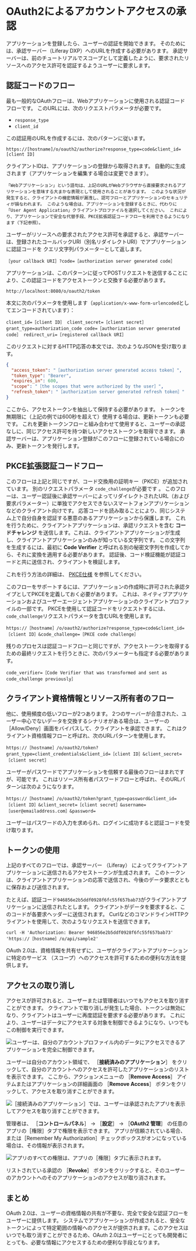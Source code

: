 # OAuth2によるアカウントアクセスの承認

アプリケーションを登録したら、ユーザーの認証を開始できます。 そのためには、承認サーバー（Liferay DXP）へのURLを作成する必要があります。 承認サーバーは、前のチュートリアルでスコープとして定義したように、要求されたリソースへのアクセス許可を認証するようユーザーに要求します。

<a name="認証コードのフロー" />

## 認証コードのフロー

最も一般的なOAuthフローは、Webアプリケーションに使用される認証コードフローです。 このURLには、次のリクエストパラメータが必要です。

* `response_type`
* `client_id`

この認証用のURLを作成するには、次のパターンに従います。

```
https://[hostname]/o/oauth2/authorize?response_type=code&client_id=[client ID]
```

クライアントIDは、アプリケーションの登録から取得されます。 自動的に生成されます（アプリケーションを編集する場合は変更できます）。

```{important}
「Webアプリケーション」という語句は、上記のURLがWebブラウザから直接要求されるアプリケーションを意味する大まかな表現として使用されることがあります。 このような状況が発生すると、クライアントの機密情報が漏洩し、認可フローとアプリケーションのセキュリティが損なわれます。 このような場合は、アプリケーションを登録するときに、代わりに「User Agent Application」クライアントプロファイルを選択してください。 これにより、アプリケーションで安全な代替手段、PKCE拡張認証コードフローを利用できるようになります（下記参照）。
```

ユーザーがリソースへの要求されたアクセス許可を承認すると、承認サーバーは、登録されたコールバックURI（別名リダイレクトURI）でアプリケーションに認証コードを クエリ文字列パラメーターとして返します。

```
［your callback URI］?code=［authorization server generated code］
```

アプリケーションは、このパターンに従ってPOSTリクエストを送信することにより、この認証コードをアクセストークンと交換する必要があります。

```
http://localhost:8080/o/oauth2/token
```

本文に次のパラメータを使用します（`application/x-www-form-urlencoded`としてエンコードされています）：

```
client_id=［client ID］ client_secret=［client secret］ grant_type=authorization_code code=［authorization server generated code］ redirect_uri=［registered callback URI］
```

このリクエストに対するHTTP応答の本文では、次のようなJSONを受け取ります。

```json
{
  "access_token": "［authorization server generated access token］",
  "token_type": "Bearer",
  "expires_in": 600,
  "scope": "［the scopes that were authorized by the user］",
  "refresh_token": "［authorization server generated refresh token］"
}
```

ここから、アクセストークンを抽出して保持する必要があります。 トークンを無期限に（上記の例では600秒を超えて）使用する場合は、更新トークンも必要です。 これを更新トークンフローと組み合わせて使用すると、ユーザーの承認なしに、同じアクセス許可を持つ新しいアクセストークンを取得できます。 承認サーバーは、アプリケーション登録がこのフローに登録されている場合にのみ、更新トークンを発行します。

<a name="pkce拡張認証コードフロー" />

## PKCE拡張認証コードフロー

このフローは上記と同じですが、コード交換用の証明キー（PKCE）が追加されています。 別のリクエストパラメータ `code_challenge`が必要です 。 このフローは、ユーザー認証後に承認サーバーによってリダイレクトされたURL（および要求パラメーター）に単独でアクセスできないスマートフォンアプリケーションなどのクライアント向けです。 応答コードを読み取ることにより、同じシステム上で自分自身を認証する悪意のあるアプリケーションから保護します。 これを行うために、クライアントアプリケーションは、承認リクエストを含む **コードチャレンジ** を送信します。これは、クライアントアプリケーションが生成し、クライアントアプリケーションのみが知っている文字列です。 この文字列を生成するには、最初に **Code Verifier** と呼ばれる別の秘密文字列を作成してから、それに変換を適用する必要があります。 認証後、コード検証機能が認証コードと共に送信され、クライアントを検証します。

これを行う方法の詳細は、 [PKCE仕様](https://tools.ietf.org/html/rfc7636) を参照してください。

このフローをサポートするには、アプリケーションの作成時に許可された承認タイプとしてPKCEを定義しておく必要があります。 これは、ネイティブアプリケーションおよびユーザーエージェントアプリケーションのクライアントプロファイルの一部です。 PKCEを使用して認証コードをリクエストするには、`code_challenge`リクエストパラメータを含むURLを使用します。

```
https://［hostname］/o/oauth2/authorize?response_type=code&client_id=［client ID］&code_challenge=［PKCE code challenge］
```

残りのプロセスは認証コードフローと同じですが、アクセストークンを取得するための最終リクエストを行うときに、次のパラメーターも指定する必要があります。

```
code_verifier=［Code Verifier that was transformed and sent as code_challenge previously］
```

<a name="クライアント資格情報とリソース所有者のフロー" />

## クライアント資格情報とリソース所有者のフロー

他に、使用頻度の低いフローが2つあります。 2つのサーバーが合意された、ユーザー中心でないデータを交換するシナリオがある場合は、ユーザーの［Allow/Deny］画面をバイパスして、クライアントを承認できます。 これはクライアント資格情報フローと呼ばれ、次のURLパターンを使用します。

```
https://［hostname］/o/oauth2/token?grant_type=client_credentials&client_id=［client ID］&client_secret=［client secret］
```

ユーザーがパスワードでアプリケーションを信頼する最後のフローはまれですが、可能です。 これはリソース所有者パスワードフローと呼ばれ、そのURLパターンは次のようになります。

```
https://［hostname］/o/oauth2/token?grant_type=password&client_id=［client ID］&client_secret=［client secret］&username=［user@emailaddress.com］&password=
```

ユーザーはパスワードの入力を求められ、ログインに成功すると認証コードを受け取ります。

<a name="トークンの使用" />

## トークンの使用

上記のすべてのフローでは、承認サーバー （Liferay） によってクライアントアプリケーションに送信されるアクセストークンが生成されます。 このトークンは、クライアントアプリケーションの応答で送信され、今後のデータ要求とともに保存および送信されます。

たとえば、認証コード`946856e2b5ddf0928f6fc55f657bab73`がクライアントアプリケーションに送信されたとします。 クライアントがデータを要求すると、このコードが各要求ヘッダーに送信されます。 CurlなどのコマンドラインHTTPクライアントを使用して、次のようなリクエストを送信できます。

```
curl -H 'Authorization: Bearer 946856e2b5ddf0928f6fc55f657bab73' 'https://［hostname］/o/api/sample2'
```

OAuth 2.0は、資格情報を共有せずに、ユーザがクライアントアプリケーションに特定のサービス （スコープ）へのアクセスを許可するための便利な方法を提供します。

<a name="アクセスの取り消し" />

## アクセスの取り消し

アクセスが許可されると、ユーザーまたは管理者はいつでもアクセスを取り消すことができます。 クライアントで取り消しが発生した場合、トークンは無効になり、クライアントはユーザーに再度認証を要求する必要があります。 これにより、ユーザーはデータにアクセスする対象を制御できるようになり、いつでもこの制御を実行できます。

![ユーザーは、自分のアカウントプロファイル内のデータにアクセスできるアプリケーションを完全に制御できます。](./authorizing-account-access-with-oauth2/images/01.png)

ユーザーは自分のアカウント領域で、 ［**接続済みのアプリケーション**］ をクリックして、自分のアカウントへのアクセスを許可したアプリケーションのリストを表示できます。 ここから、アクションメニューの ［**Remove Access**］ アイテムまたはアプリケーションの詳細画面の ［**Remove Access**］ ボタンをクリックして、アクセスを取り消すことができます。

![［接続済みのアプリケーション］では、ユーザーは承認されたアプリを表示してアクセスを取り消すことができます。](./authorizing-account-access-with-oauth2/images/02.png)

管理者は、 ［**コントロールパネル**］ &rarr; ［**設定**］ &rarr; ［**OAuth2 管理**］ の任意のアプリの［権限］タブで権限を表示できます。  アプリが信頼されている場合、または［Remember My Authorization］チェックボックスがオンになっている場合は、その情報が表示されます。

![アプリのすべての権限は、アプリの［権限］タブに表示されます。](./authorizing-account-access-with-oauth2/images/03.png)

リストされている承認の ［**Revoke**］ ボタンをクリックすると、そのユーザーのアカウントへのそのアプリケーションのアクセスが取り消されます。

<a name="まとめ" />

## まとめ

OAuth 2.0は、ユーザーの資格情報の共有が不要な、完全で安全な認証フローをユーザーに提供します。 システムでアプリケーションが作成されると、安全なトークンによって特定範囲の情報へのアクセスが提供されます。このアクセスはいつでも取り消すことができるため、OAuth 2.0はユーザーにとっても開発者にとっても、必要な情報にアクセスするための便利な手段となります。
